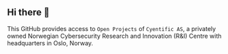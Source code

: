 ## Hi there 👋

This GitHub provides access to ``Open Projects`` of ``Cyentific AS``, a privately owned Norwegian Cybersecurity Research and Innovation (R&I) Centre with headquarters in Oslo, Norway.

